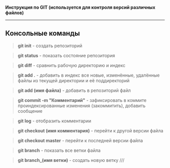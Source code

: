 **Инструкция по GIT (используется для контроля версий различных файлов)**
_____________________

## Консольные команды

> **git init** - создать репозиторий

> **git status** - показать состояние репозитория 

> **git diff** - сравнить рабочую директорию и индекс 

> **git add .** - добавить в индекс все новые, изменённые, удалённые файлы из текущей директории и её поддиректорий

> **git add (имя файла)** - добавить в репозиторий файл

> **git commit -m "Комментарий"** - зафиксировать в коммите проиндексированные изменения (закоммитить), добавить сообщение

> **git log** - отобразить комментарии 


> **git checkout (имя комментария)** - перейти к другой версии файла 


> **git checkout master** - перейти к последней версии файла

> **git branch**  - показать все ветки файла 

> **git branch_(имя ветки)**  - создать новую ветку ///